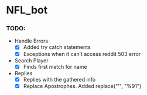 # NFL_bot

### TODO:

- Handle Errors
  - [x] Added try catch statements
  - [x] Exceptions when it can’t access reddit 503 error
- Search Player
  - [x] Finds first match for name
- Replies
  - [x] Replies with the gathered info
  - [x] Replace Apostrophes. Added replace("'", "%91")
